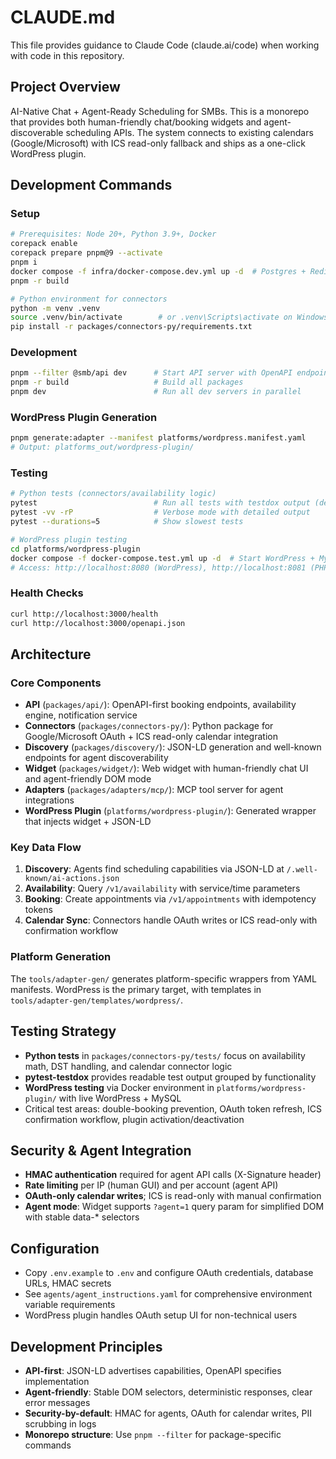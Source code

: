 # CLAUDE.md

This file provides guidance to Claude Code (claude.ai/code) when working with code in this repository.

## Project Overview
AI-Native Chat + Agent-Ready Scheduling for SMBs. This is a monorepo that provides both human-friendly chat/booking widgets and agent-discoverable scheduling APIs. The system connects to existing calendars (Google/Microsoft) with ICS read-only fallback and ships as a one-click WordPress plugin.

## Development Commands

### Setup
```bash
# Prerequisites: Node 20+, Python 3.9+, Docker
corepack enable
corepack prepare pnpm@9 --activate
pnpm i
docker compose -f infra/docker-compose.dev.yml up -d  # Postgres + Redis
pnpm -r build

# Python environment for connectors
python -m venv .venv
source .venv/bin/activate        # or .venv\Scripts\activate on Windows
pip install -r packages/connectors-py/requirements.txt
```

### Development
```bash
pnpm --filter @smb/api dev      # Start API server with OpenAPI endpoints
pnpm -r build                   # Build all packages
pnpm dev                        # Run all dev servers in parallel
```

### WordPress Plugin Generation
```bash
pnpm generate:adapter --manifest platforms/wordpress.manifest.yaml
# Output: platforms_out/wordpress-plugin/
```

### Testing
```bash
# Python tests (connectors/availability logic)
pytest                          # Run all tests with testdox output (default)
pytest -vv -rP                  # Verbose mode with detailed output
pytest --durations=5            # Show slowest tests

# WordPress plugin testing
cd platforms/wordpress-plugin
docker compose -f docker-compose.test.yml up -d  # Start WordPress + MySQL
# Access: http://localhost:8080 (WordPress), http://localhost:8081 (PHPMyAdmin)
```

### Health Checks
```bash
curl http://localhost:3000/health
curl http://localhost:3000/openapi.json
```

## Architecture

### Core Components
- **API** (`packages/api/`): OpenAPI-first booking endpoints, availability engine, notification service
- **Connectors** (`packages/connectors-py/`): Python package for Google/Microsoft OAuth + ICS read-only calendar integration
- **Discovery** (`packages/discovery/`): JSON-LD generation and well-known endpoints for agent discoverability
- **Widget** (`packages/widget/`): Web widget with human-friendly chat UI and agent-friendly DOM mode
- **Adapters** (`packages/adapters/mcp/`): MCP tool server for agent integrations
- **WordPress Plugin** (`platforms/wordpress-plugin/`): Generated wrapper that injects widget + JSON-LD

### Key Data Flow
1. **Discovery**: Agents find scheduling capabilities via JSON-LD at `/.well-known/ai-actions.json`
2. **Availability**: Query `/v1/availability` with service/time parameters 
3. **Booking**: Create appointments via `/v1/appointments` with idempotency tokens
4. **Calendar Sync**: Connectors handle OAuth writes or ICS read-only with confirmation workflow

### Platform Generation
The `tools/adapter-gen/` generates platform-specific wrappers from YAML manifests. WordPress is the primary target, with templates in `tools/adapter-gen/templates/wordpress/`.

## Testing Strategy
- **Python tests** in `packages/connectors-py/tests/` focus on availability math, DST handling, and calendar connector logic
- **pytest-testdox** provides readable test output grouped by functionality
- **WordPress testing** via Docker environment in `platforms/wordpress-plugin/` with live WordPress + MySQL
- Critical test areas: double-booking prevention, OAuth token refresh, ICS confirmation workflow, plugin activation/deactivation

## Security & Agent Integration
- **HMAC authentication** required for agent API calls (X-Signature header)
- **Rate limiting** per IP (human GUI) and per account (agent API)
- **OAuth-only calendar writes**; ICS is read-only with manual confirmation
- **Agent mode**: Widget supports `?agent=1` query param for simplified DOM with stable data-* selectors

## Configuration
- Copy `.env.example` to `.env` and configure OAuth credentials, database URLs, HMAC secrets
- See `agents/agent_instructions.yaml` for comprehensive environment variable requirements
- WordPress plugin handles OAuth setup UI for non-technical users

## Development Principles
- **API-first**: JSON-LD advertises capabilities, OpenAPI specifies implementation
- **Agent-friendly**: Stable DOM selectors, deterministic responses, clear error messages  
- **Security-by-default**: HMAC for agents, OAuth for calendar writes, PII scrubbing in logs
- **Monorepo structure**: Use `pnpm --filter` for package-specific commands